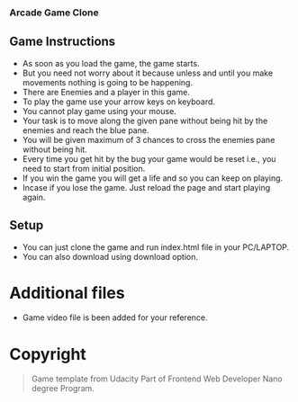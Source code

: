 ### Arcade Game Clone

## Game Instructions

- As soon as you load the game, the game starts.
- But you need not worry about it because unless and until you make movements nothing is going to be happening.
- There are Enemies and a player in this game.
- To play the game use your arrow keys on keyboard.
- You cannot play game using your mouse.
- Your task is to move along the given pane without being hit by the enemies and reach the blue pane.
- You will be given maximum of 3 chances to cross the enemies pane without being hit.
- Every time you get hit by the bug your game would be reset i.e., you need to start from initial position.
- If you win the game you will get a life and so you can keep on playing.
- Incase if you lose the game. Just reload the page and start playing again.

## Setup

- You can just clone the game and run index.html file in your PC/LAPTOP.
- You can also download using download option.

# Additional files

- Game video file is been added for your reference.

# Copyright

> Game template from Udacity
> Part of Frontend Web Developer Nano degree Program.
